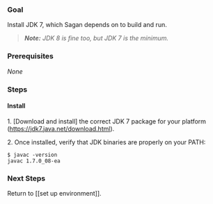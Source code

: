 ### Goal

Install JDK 7, which Sagan depends on to build and run.

> _**Note:** JDK 8 is fine too, but JDK 7 is the minimum._

### Prerequisites

_None_

### Steps

#### Install

 1\. [Download and install] the correct JDK 7 package for your platform (https://jdk7.java.net/download.html).

 2\. Once installed, verify that JDK binaries are properly on your PATH:

    $ javac -version
    javac 1.7.0_08-ea

### Next Steps

Return to [[set up environment]].